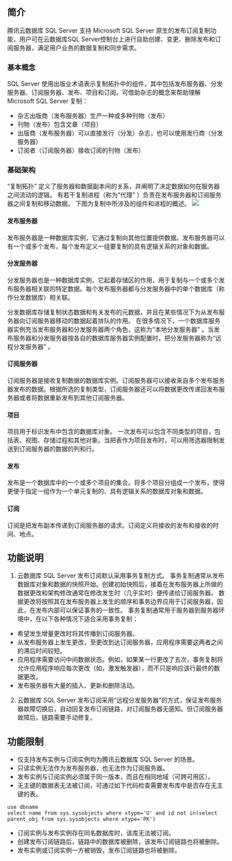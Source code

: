 ## 简介
腾讯云数据库 SQL Server 支持 Microsoft SQL Server 原生的发布订阅复制功能，用户可在云数据库SQL Server控制台上进行自助创建、变更、删除发布和订阅服务器，满足用户业务的数据复制和同步需求。


### 基本概念
SQL Server 使用出版业术语表示复制拓扑中的组件，其中包括发布服务器、分发服务器、订阅服务器、发布、项目和订阅。可借助杂志的概念来帮助理解 Microsoft SQL Server 复制：
- 杂志出版商（发布服务器）生产一种或多种刊物（发布）
- 刊物（发布）包含文章（项目）
- 出版商（发布服务器）可以直接发行（分发）杂志，也可以使用发行商（分发服务器）
- 订阅者（订阅服务器）接收订阅的刊物（发布）


### 基础架构
“复制拓扑” 定义了服务器和数据副本间的关系，并阐明了决定数据如何在服务器之间流动的逻辑。 有若干复制进程（称为“代理” ）负责在发布服务器和订阅服务器之间复制和移动数据。 下图为复制中所涉及的组件和进程的概述。
 ![](https://main.qcloudimg.com/raw/5c52548f67f218f343751e08426471cd.png)

#### 发布服务器
发布服务器是一种数据库实例，它通过复制向其他位置提供数据。发布服务器可以有一个或多个发布，每个发布定义一组要复制的具有逻辑关系的对象和数据。

#### 分发服务器
分发服务器也是一种数据库实例，它起着存储区的作用，用于复制与一个或多个发布服务器相关联的特定数据。每个发布服务器都与分发服务器中的单个数据库（称作分发数据库）相关联。 

分发数据库存储复制状态数据和有关发布的元数据，并且在某些情况下为从发布服务器向订阅服务器移动的数据起着排队的作用。
在很多情况下，一个数据库服务器实例充当发布服务器和分发服务器两个角色，这称为“本地分发服务器” 。当发布服务器和分发服务器按各自的数据库服务器实例配置时，把分发服务器称为“远程分发服务器” 。

#### 订阅服务器
订阅服务器是接收复制数据的数据库实例。订阅服务器可以接收来自多个发布服务器发布的数据。根据所选的复制类型，订阅服务器还可以将数据更改传递回发布服务器或者将数据重新发布到其他订阅服务器。

#### 项目
项目用于标识发布中包含的数据库对象。 一次发布可以包含不同类型的项目，包括表、视图、存储过程和其他对象。当把表作为项目发布时，可以用筛选器限制发送到订阅服务器的数据的列和行。

#### 发布
发布是一个数据库中的一个或多个项目的集合。将多个项目分组成一个发布，使得更便于指定一组作为一个单元复制的、具有逻辑关系的数据库对象和数据。

#### 订阅
订阅是把发布副本传递到订阅服务器的请求。订阅定义将接收的发布和接收的时间、地点。 


## 功能说明
1. 云数据库 SQL Server 发布订阅默认采用事务复制方式。
事务复制通常从发布数据库对象和数据的快照开始。创建初始快照后，接着在发布服务器上所做的数据更改和架构修改通常在修改发生时（几乎实时）便传递给订阅服务器。 数据更改将按照其在发布服务器上发生的顺序和事务边界应用于订阅服务器，因此，在发布内部可以保证事务的一致性。
事务复制通常用于服务器到服务器环境中，在以下各种情况下适合采用事务复制：
 - 希望发生增量更改时将其传播到订阅服务器。
 - 从发布服务器上发生更改，至更改到达订阅服务器，应用程序需要这两者之间的滞后时间较短。
 - 应用程序需要访问中间数据状态。例如，如果某一行更改了五次，事务复制将允许应用程序响应每次更改（如，激发触发器），而不只是响应该行最终的数据更改。
 - 发布服务器有大量的插入、更新和删除活动。

2. 云数据库 SQL Server 发布订阅采用“远程分发服务器”的方式，保证发布服务器故障切换后，自动回复发布订阅链路，对订阅服务器无感知。但订阅服务器故障后，链路需要手动修复。




## 功能限制
- 仅支持发布实例与订阅实例均为腾讯云数据库 SQL Server 的场景。
- 只读实例无法作为发布服务器，也无法作为订阅服务器。
- 发布实例与订阅实例必须属于同一版本，而且在相同地域（可跨可用区）。
- 无主键的数据表无法被订阅，可通过如下代码检查需要发布库中是否存在无主键的表。
```
use dbname
select name from sys.sysobjects where xtype='U' and id not in(select parent_obj from sys.sysobjects where xtype='PK')
```
- 订阅实例与发布实例存在同名数据库时，该库无法被订阅。
- 创建发布订阅链路后，链路中的数据库被删除，该发布订阅链路也将被删除。
- 发布实例或订阅实例一方被销毁，发布订阅链路也将被删除。

